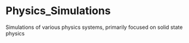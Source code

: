 Physics_Simulations
===================

Simulations of various physics systems, primarily focused on solid state physics